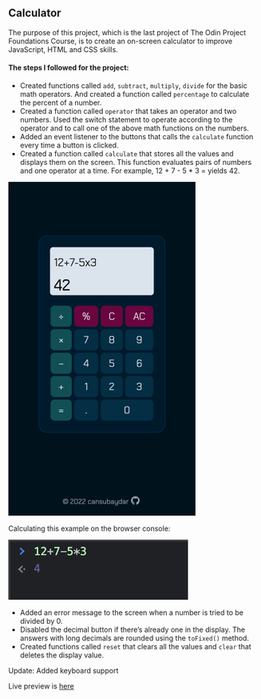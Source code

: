 ## Calculator

The purpose of this project, which is the last project of The Odin Project Foundations Course, is to create an on-screen calculator to improve JavaScript, HTML and CSS skills. 

#### The steps I followed for the project:
- Created functions called `add`, `subtract`, `multiply`, `divide` for the basic math operators. And created a function called `percentage` to calculate the percent of a number. 
- Created a function called `operator` that takes an operator and two numbers. Used the switch statement to operate according to the operator and to call one of the above math functions on the numbers. 
- Added an event listener to the buttons that calls the `calculate` function every time a button is clicked.
- Created a function called `calculate` that stores all the values and displays them on the screen. This function evaluates pairs of numbers and one operator at a time. For example, 12 + 7 - 5 * 3 = yields 42. 

![calculator](./img/calculator.png "Calculator")

Calculating this example on the browser console: 

![calculator](./img/console.png "Example")

- Added an error message to the screen when a number is tried to be divided by 0.
- Disabled the decimal button if there’s already one in the display. The answers with long decimals are rounded using the `toFixed()` method. 
- Created functions called `reset` that clears all the values and `clear` that deletes the display value.

Update: Added keyboard support

Live preview is [here](https://cansubaydar.github.io/calculator/)